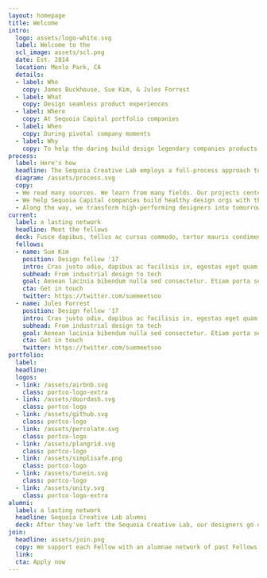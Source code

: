 ```yaml
---
layout: homepage
title: Welcome
intro:
  logo: assets/logo-white.svg
  label: Welcome to the
  scl_image: assets/scl.png
  date: Est. 2014
  location: Menlo Park, CA
  details:
  - label: Who
    copy: James Buckhouse, Sue Kim, & Jules Forrest
  - label: What
    copy: Design seamless product experiences
  - label: Where
    copy: At Sequoia Capital portfolio companies
  - label: When
    copy: During pivotal company moments
  - label: Why
    copy: To help the daring build design legendary companies products.
process:
  label: Here's how
  headline: The Sequoia Creative Lab employs a full-process approach to solving user's problems
  diagram: /assets/process.svg
  copy:
  - We read many sources. We learn from many fields. Our projects center on total experience — not just the pixels in your app — so when we storyboard, we draw what’s happening in the world and what’s happening in your product.
  - We help Sequoia Capital companies build healthy design orgs with the structures, processes and measurement tools they need to thrive. We roll up our sleeves and help teams ship and iterate core experiences. Think of us as your partners in design.
  - Along the way, we transform high-performing designers into tomorrow’s design leaders through the hands-on mentoring and active collaboration of our Design Fellows program.
current:
  label: a lasting network
  headline: Meet the fellows
  deck: Fusce dapibus, tellus ac cursus commodo, tortor mauris condimentum nibh, ut fermentum massa justo sit amet risus. Vivamus sagittis lacus vel augue laoreet rutrum faucibus dolor auctor.
  fellows:
  - name: Sue Kim
    position: Design fellow '17
    intro: Cras justo odio, dapibus ac facilisis in, egestas eget quam. Etiam porta sem malesuada magna mollis euismod. Donec id elit non mi porta gravida at eget metus. Duis mollis, est non commodo luctus, nisi erat porttitor ligula, eget lacinia odio sem nec elit.
    subhead: From industrial design to tech
    goal: Aenean lacinia bibendum nulla sed consectetur. Etiam porta sem malesuada magna mollis euismod.
    cta: Get in touch
    twitter: https://twitter.com/suemeetsoo
  - name: Jules Forrest
    position: Design fellow '17
    intro: Cras justo odio, dapibus ac facilisis in, egestas eget quam. Etiam porta sem malesuada magna mollis euismod. Donec id elit non mi porta gravida at eget metus. Duis mollis, est non commodo luctus, nisi erat porttitor ligula, eget lacinia odio sem nec elit.
    subhead: From industrial design to tech
    goal: Aenean lacinia bibendum nulla sed consectetur. Etiam porta sem malesuada magna mollis euismod.
    cta: Get in touch
    twitter: https://twitter.com/suemeetsoo
portfolio:
  label:
  headline:
  logos:
  - link: /assets/airbnb.svg
    class: portco-logo-extra
  - link: /assets/doordash.svg
    class: portco-logo
  - link: /assets/github.svg
    class: portco-logo
  - link: /assets/percolate.svg
    class: portco-logo
  - link: /assets/plangrid.svg
    class: portco-logo
  - link: /assets/simplisafe.png
    class: portco-logo
  - link: /assets/tunein.svg
    class: portco-logo
  - link: /assets/unity.svg
    class: portco-logo-extra
alumni:
  label: a lasting network
  headline: Sequoia Creative Lab alumni
  deck: After they've left the Sequoia Creative Lab, our designers go on to work with top technology companies
join:
  headline: assets/join.png
  copy: We support each Fellow with an alumnae network of past Fellows and Visiting Designers, as well as access to the larger Sequoia community of designers who work at the companies with whom Sequoia has the honor to partner. Applications run year-round, with openings every few months.
  link:
  cta: Apply now
---
```

